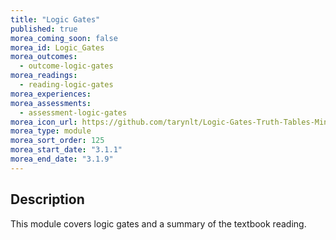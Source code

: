```yaml
---
title: "Logic Gates"
published: true
morea_coming_soon: false
morea_id: Logic_Gates
morea_outcomes:
  - outcome-logic-gates
morea_readings:
  - reading-logic-gates
morea_experiences:
morea_assessments:
  - assessment-logic-gates
morea_icon_url: https://github.com/tarynlt/Logic-Gates-Truth-Tables-Min-and-Max-Terms/assets/131204960/275011a2-0b3e-4883-9d1b-f6161a8de422
morea_type: module
morea_sort_order: 125
morea_start_date: "3.1.1"
morea_end_date: "3.1.9"
---
```


## Description

This module covers logic gates and a summary of the textbook reading.
